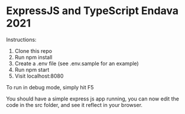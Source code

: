 # ExpressJS and TypeScript Endava 2021

Instructions:

1. Clone this repo
2. Run npm install
3. Create a .env file (see .env.sample for an example)
4. Run npm start
5. Visit localhost:8080

To run in debug mode, simply hit F5

You should have a simple express js app running, you can now edit the code in the src folder, and see it reflect in your browser.